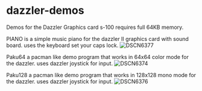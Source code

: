 # dazzler-demos
Demos for the Dazzler Graphics card s-100 requires full 64KB memory.

PIANO is a simple music piano for the dazzler II graphics card with sound board. 
uses the keyboard set your caps lock.
![DSCN6377](https://github.com/user-attachments/assets/2a19aa70-50e3-4426-a6df-ccf911c251b7)


Paku64 a pacman like demo program that works in 64x64 color mode for the dazzler. uses dazzler joystick for input.
![DSCN6374](https://github.com/user-attachments/assets/17534cd6-5281-4227-ba2d-7c83a974e4d4)

Paku128 a pacman like demo program that works in 128x128 mono mode for the dazzler. uses dazzler joystick for input.
![DSCN6376](https://github.com/user-attachments/assets/3e9f7ad0-e28f-4449-821d-7123282c84f3)

